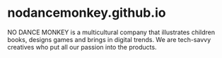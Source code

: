 # nodancemonkey.github.io
NO DANCE MONKEY is a multicultural company that illustrates children books, designs games and brings in digital trends. We are tech-savvy creatives who put all our passion into the products.

